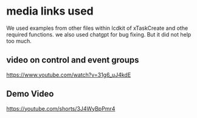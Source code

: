 # media links used

We used examples from other files within lcdkit of xTaskCreate and othe required functions. 
we also used chatgpt for bug fixing. But it did not help too much.

## video on control and event groups
https://www.youtube.com/watch?v=31g6_uJ4kdE

## Demo Video
https://youtube.com/shorts/3J4WyBpPmr4
